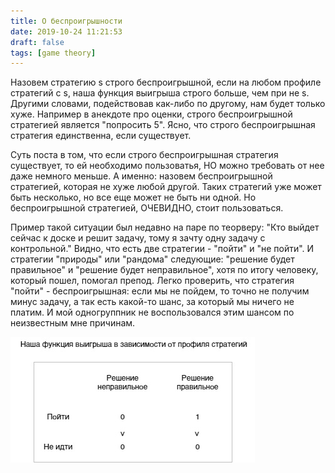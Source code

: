 ```yaml
---
title: О беспроигрышности
date: 2019-10-24 11:21:53
draft: false
tags: [game theory]
---
```


Назовем стратегию s строго беспроигрышной, если на любом профиле стратегий с s, наша функция выигрыша строго больше, чем при не s. Другими словами, подействовав как-либо по другому, нам будет только хуже. Например в анекдоте про оценки, строго беспроигрышной стратегией является "попросить 5". Ясно, что строго беспроигрышная стратегия единственна, если существует.

Суть поста в том, что если строго беспроигрышная стратегия существует, то ей необходимо пользоватья, НО можно требовать от нее даже немного меньше. А именно: назовем беспроигрышной стратегией, которая не хуже любой другой. Таких стратегий уже может быть несколько, но все еще может не быть ни одной. Но беспроигрышной стратегией, ОЧЕВИДНО, стоит пользоваться.

Пример такой ситуации был недавно на паре по теорверу: "Кто выйдет сейчас к доске и решит задачу, тому я зачту одну задачу с контрольной." Видно, что есть две стратегии - "пойти" и "не пойти". И стратегии "природы" или "рандома" следующие: "решение будет правильное" и "решение будет неправильное", хотя по итогу человеку, который пошел, помогал препод. Легко проверить, что стратегия "пойти" - беспроигрышная: если мы не пойдем, то точно не получим минус задачу, а так есть какой-то шанс, за который мы ничего не платим. И мой одногруппник не воспользовался этим шансом по неизвестным мне причинам.

![](/img/vk/Ew_IUcaleaM.jpg)
